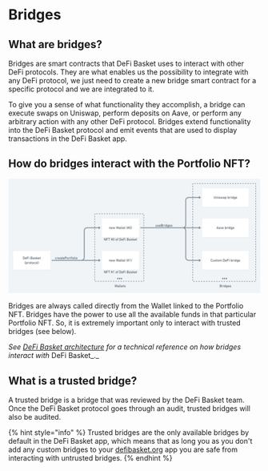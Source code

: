 # Bridges

## What are bridges?

Bridges are smart contracts that DeFi Basket uses to interact with other DeFi protocols. They are what enables us the possibility to integrate with any DeFi protocol, we just need to create a new bridge smart contract for a specific protocol and we are integrated to it.

To give you a sense of what functionality they accomplish, a bridge can execute swaps on Uniswap, perform deposits on Aave, or perform any arbitrary action with any other DeFi protocol. Bridges extend functionality into the DeFi Basket protocol and emit events that are used to display transactions in the DeFi Basket app.

## How do bridges interact with the Portfolio NFT?

![Wallets link with bridges to enable integrations with DeFi protocols](<../.gitbook/assets/Bridges @2x.png>)

Bridges are always called directly from the Wallet linked to the Portfolio NFT. Bridges have the power to use all the available funds in that particular Portfolio NFT. So, it is extremely important only to interact with trusted bridges (see below).

_See_ [_DeFi Basket architecture_](https://docs.indexpool.org/developer/architecture) _for a technical reference on how bridges interact with_ DeFi Basket_._

## What is a trusted bridge?

A trusted bridge is a bridge that was reviewed by the DeFi Basket team. Once the DeFi Basket protocol goes through an audit, trusted bridges will also be audited.

{% hint style="info" %}
Trusted bridges are the only available bridges by default in the DeFi Basket app, which means that as long you as you don't add any custom bridges to your [defibasket.org](htttps://defibasket.org) app you are safe from interacting with untrusted bridges.
{% endhint %}

